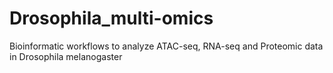 # Drosophila_multi-omics
Bioinformatic workflows to analyze ATAC-seq, RNA-seq and Proteomic data in Drosophila melanogaster
